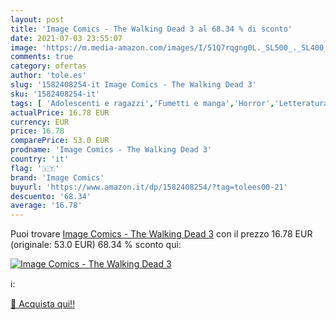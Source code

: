```yaml
---
layout: post
title: 'Image Comics - The Walking Dead 3 al 68.34 % di sconto'
date: 2021-07-03 23:55:07
image: 'https://m.media-amazon.com/images/I/51Q7rqgng0L._SL500_._SL400_.jpg'
comments: true
category: ofertas
author: 'tole.es'
slug: '1582408254-it Image Comics - The Walking Dead 3'
sku: '1582408254-it'
tags: [ 'Adolescenti e ragazzi','Fumetti e manga','Horror','Letteratura e narrativa','Libri','Narrativa a fumetti','Narrativa di genere','image comics', ]
actualPrice: 16.78 EUR
currency: EUR
price: 16.78
comparePrice: 53.0 EUR
prodname: 'Image Comics - The Walking Dead 3'
country: 'it'
flag: '🇮🇹'
brand: 'Image Comics'
buyurl: 'https://www.amazon.it/dp/1582408254/?tag=tolees00-21'
descuento: '68.34'
average: '16.78'
---
```


Puoi trovare [Image Comics - The Walking Dead 3](https://www.amazon.it/dp/1582408254/?tag=tolees00-21) con il prezzo 16.78 EUR (originale: 53.0 EUR) 68.34 % sconto qui:

[![Image Comics - The Walking Dead 3](https://m.media-amazon.com/images/I/51Q7rqgng0L._SL500_._SL400_.jpg)](https://www.amazon.it/dp/1582408254/?tag=tolees00-21)

ℹ️:


[🛒 Acquista qui!!](https://www.amazon.it/dp/1582408254/?tag=tolees00-21)
